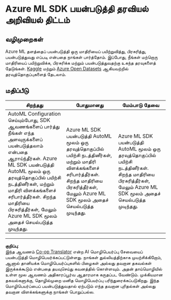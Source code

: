 <!--
CO_OP_TRANSLATOR_METADATA:
{
  "original_hash": "386efdbc19786951341f6956247ee990",
  "translation_date": "2025-10-11T15:32:10+00:00",
  "source_file": "5-Data-Science-In-Cloud/19-Azure/assignment.md",
  "language_code": "ta"
}
-->
# Azure ML SDK பயன்படுத்தி தரவியல் அறிவியல் திட்டம்

## வழிமுறைகள்

Azure ML தளத்தைப் பயன்படுத்தி ஒரு மாதிரியைப் பயிற்றுவித்து, பிரசுரித்து, பயன்படுத்துவது எப்படி என்பதை நாங்கள் பார்த்தோம். இப்போது, நீங்கள் மற்றொரு மாதிரியைப் பயிற்றுவிக்க, பிரசுரிக்க மற்றும் பயன்படுத்துவதற்கு உகந்த தரவுகளைத் தேடுங்கள். [Kaggle](https://kaggle.com) மற்றும் [Azure Open Datasets](https://azure.microsoft.com/services/open-datasets/catalog?WT.mc_id=academic-77958-bethanycheum&ocid=AID3041109) ஆகியவற்றில் தரவுத்தொகுப்புகளைத் தேடலாம்.

## மதிப்பீடு

| சிறந்தது | போதுமானது | மேம்பாடு தேவை |
|----------|-----------|---------------|
|AutoML Configuration செய்யும்போது, SDK ஆவணங்களைப் பார்த்து நீங்கள் எந்த அளவுருக்களைப் பயன்படுத்தலாம் என்பதை ஆராய்ந்தீர்கள். Azure ML SDK பயன்படுத்தி AutoML மூலம் ஒரு தரவுத்தொகுப்பில் பயிற்சி நடத்தினீர்கள், மற்றும் மாதிரி விளக்கங்களைச் சரிபார்த்தீர்கள். சிறந்த மாதிரியை பிரசுரித்தீர்கள், மேலும் Azure ML SDK மூலம் அதைச் செயல்படுத்த முடிந்தது. | Azure ML SDK பயன்படுத்தி AutoML மூலம் ஒரு தரவுத்தொகுப்பில் பயிற்சி நடத்தினீர்கள், மற்றும் மாதிரி விளக்கங்களைச் சரிபார்த்தீர்கள். சிறந்த மாதிரியை பிரசுரித்தீர்கள், மேலும் Azure ML SDK மூலம் அதைச் செயல்படுத்த முடிந்தது. | Azure ML SDK பயன்படுத்தி AutoML மூலம் ஒரு தரவுத்தொகுப்பில் பயிற்சி நடத்தினீர்கள். சிறந்த மாதிரியை பிரசுரித்தீர்கள், மேலும் Azure ML SDK மூலம் அதைச் செயல்படுத்த முடிந்தது. |

---

**குறிப்பு**:  
இந்த ஆவணம் [Co-op Translator](https://github.com/Azure/co-op-translator) என்ற AI மொழிபெயர்ப்பு சேவையைப் பயன்படுத்தி மொழிபெயர்க்கப்பட்டுள்ளது. நாங்கள் துல்லியத்திற்காக முயற்சிக்கிறோம், ஆனால் தானியக்க மொழிபெயர்ப்புகளில் பிழைகள் அல்லது தவறான தகவல்கள் இருக்கக்கூடும் என்பதை தயவுசெய்து கவனத்தில் கொள்ளவும். அதன் தாய்மொழியில் உள்ள மூல ஆவணம் அதிகாரப்பூர்வ ஆதாரமாக கருதப்பட வேண்டும். முக்கியமான தகவல்களுக்கு, தொழில்முறை மனித மொழிபெயர்ப்பு பரிந்துரைக்கப்படுகிறது. இந்த மொழிபெயர்ப்பைப் பயன்படுத்துவதால் ஏற்படும் எந்த தவறான புரிதல்கள் அல்லது தவறான விளக்கங்களுக்கு நாங்கள் பொறுப்பல்ல.